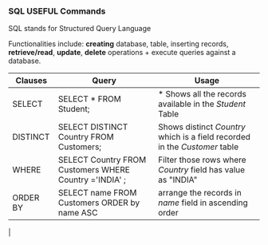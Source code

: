 ### SQL USEFUL Commands
SQL stands for Structured Query Language

Functionalities include: **creating** database, table, inserting records, **retrieve/read**, **update**, **delete** operations +  execute queries against a database.


Clauses    |  Query  | Usage
-------------|---------------------|---------------------|
| SELECT  | SELECT * FROM Student;  | * Shows all the records available in the _Student_ Table  |
| DISTINCT  |  SELECT DISTINCT Country FROM Customers; | Shows distinct _Country_ which is a field recorded in the _Customer_ table  |
| WHERE  | SELECT Country FROM Customers WHERE Country ='INDIA' ; | Filter those rows where _Country_ field has value as "INDIA" |
| ORDER BY |  SELECT name FROM Customers ORDER by name ASC | arrange the records in _name_ field in ascending order  |
| 

